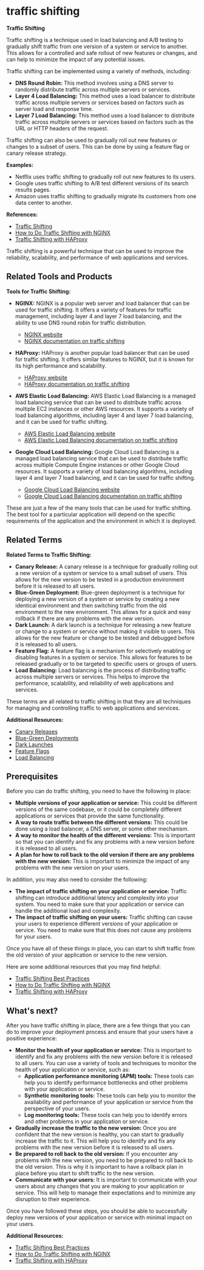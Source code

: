 # traffic shifting

**Traffic Shifting**

Traffic shifting is a technique used in load balancing and A/B testing to gradually shift traffic from one version of a system or service to another. This allows for a controlled and safe rollout of new features or changes, and can help to minimize the impact of any potential issues.

Traffic shifting can be implemented using a variety of methods, including:

* **DNS Round Robin:** This method involves using a DNS server to randomly distribute traffic across multiple servers or services.
* **Layer 4 Load Balancing:** This method uses a load balancer to distribute traffic across multiple servers or services based on factors such as server load and response time.
* **Layer 7 Load Balancing:** This method uses a load balancer to distribute traffic across multiple servers or services based on factors such as the URL or HTTP headers of the request.

Traffic shifting can also be used to gradually roll out new features or changes to a subset of users. This can be done by using a feature flag or canary release strategy.

**Examples:**

* Netflix uses traffic shifting to gradually roll out new features to its users.
* Google uses traffic shifting to A/B test different versions of its search results pages.
* Amazon uses traffic shifting to gradually migrate its customers from one data center to another.

**References:**

* [Traffic Shifting](https://martinfowler.com/articles/traffic-shifting.html)
* [How to Do Traffic Shifting with NGINX](https://www.nginx.com/blog/traffic-shifting-nginx/)
* [Traffic Shifting with HAProxy](https://www.haproxy.org/blog/traffic-shifting-with-haproxy/)

Traffic shifting is a powerful technique that can be used to improve the reliability, scalability, and performance of web applications and services.

## Related Tools and Products

**Tools for Traffic Shifting:**

* **NGINX:** NGINX is a popular web server and load balancer that can be used for traffic shifting. It offers a variety of features for traffic management, including layer 4 and layer 7 load balancing, and the ability to use DNS round robin for traffic distribution.
    * [NGINX website](https://www.nginx.com/)
    * [NGINX documentation on traffic shifting](https://nginx.org/en/docs/http/traffic_splitting.html)

* **HAProxy:** HAProxy is another popular load balancer that can be used for traffic shifting. It offers similar features to NGINX, but it is known for its high performance and scalability.
    * [HAProxy website](https://www.haproxy.org/)
    * [HAProxy documentation on traffic shifting](https://www.haproxy.org/docs/traffic-splitting.html)

* **AWS Elastic Load Balancing:** AWS Elastic Load Balancing is a managed load balancing service that can be used to distribute traffic across multiple EC2 instances or other AWS resources. It supports a variety of load balancing algorithms, including layer 4 and layer 7 load balancing, and it can be used for traffic shifting.
    * [AWS Elastic Load Balancing website](https://aws.amazon.com/elasticloadbalancing/)
    * [AWS Elastic Load Balancing documentation on traffic shifting](https://docs.aws.amazon.com/elasticloadbalancing/latest/application/introduction.html#introduction-traffic-shifting)

* **Google Cloud Load Balancing:** Google Cloud Load Balancing is a managed load balancing service that can be used to distribute traffic across multiple Compute Engine instances or other Google Cloud resources. It supports a variety of load balancing algorithms, including layer 4 and layer 7 load balancing, and it can be used for traffic shifting.
    * [Google Cloud Load Balancing website](https://cloud.google.com/load-balancing/)
    * [Google Cloud Load Balancing documentation on traffic shifting](https://cloud.google.com/load-balancing/docs/traffic-shifting)

These are just a few of the many tools that can be used for traffic shifting. The best tool for a particular application will depend on the specific requirements of the application and the environment in which it is deployed.

## Related Terms

**Related Terms to Traffic Shifting:**

* **Canary Release:** A canary release is a technique for gradually rolling out a new version of a system or service to a small subset of users. This allows for the new version to be tested in a production environment before it is released to all users.
* **Blue-Green Deployment:** Blue-green deployment is a technique for deploying a new version of a system or service by creating a new identical environment and then switching traffic from the old environment to the new environment. This allows for a quick and easy rollback if there are any problems with the new version.
* **Dark Launch:** A dark launch is a technique for releasing a new feature or change to a system or service without making it visible to users. This allows for the new feature or change to be tested and debugged before it is released to all users.
* **Feature Flag:** A feature flag is a mechanism for selectively enabling or disabling features in a system or service. This allows for features to be released gradually or to be targeted to specific users or groups of users.
* **Load Balancing:** Load balancing is the process of distributing traffic across multiple servers or services. This helps to improve the performance, scalability, and reliability of web applications and services.

These terms are all related to traffic shifting in that they are all techniques for managing and controlling traffic to web applications and services.

**Additional Resources:**

* [Canary Releases](https://martinfowler.com/bliki/CanaryRelease.html)
* [Blue-Green Deployments](https://martinfowler.com/bliki/BlueGreenDeployment.html)
* [Dark Launches](https://martinfowler.com/bliki/DarkLaunching.html)
* [Feature Flags](https://martinfowler.com/bliki/FeatureToggle.html)
* [Load Balancing](https://www.nginx.com/resources/glossary/load-balancing/)

## Prerequisites

Before you can do traffic shifting, you need to have the following in place:

* **Multiple versions of your application or service:** This could be different versions of the same codebase, or it could be completely different applications or services that provide the same functionality.
* **A way to route traffic between the different versions:** This could be done using a load balancer, a DNS server, or some other mechanism.
* **A way to monitor the health of the different versions:** This is important so that you can identify and fix any problems with a new version before it is released to all users.
* **A plan for how to roll back to the old version if there are any problems with the new version:** This is important to minimize the impact of any problems with the new version on your users.

In addition, you may also need to consider the following:

* **The impact of traffic shifting on your application or service:** Traffic shifting can introduce additional latency and complexity into your system. You need to make sure that your application or service can handle the additional load and complexity.
* **The impact of traffic shifting on your users:** Traffic shifting can cause your users to experience different versions of your application or service. You need to make sure that this does not cause any problems for your users.

Once you have all of these things in place, you can start to shift traffic from the old version of your application or service to the new version.

Here are some additional resources that you may find helpful:

* [Traffic Shifting Best Practices](https://www.nginx.com/blog/traffic-shifting-best-practices/)
* [How to Do Traffic Shifting with NGINX](https://www.nginx.com/blog/traffic-shifting-nginx/)
* [Traffic Shifting with HAProxy](https://www.haproxy.org/blog/traffic-shifting-with-haproxy/)

## What's next?

After you have traffic shifting in place, there are a few things that you can do to improve your deployment process and ensure that your users have a positive experience:

* **Monitor the health of your application or service:** This is important to identify and fix any problems with the new version before it is released to all users. You can use a variety of tools and techniques to monitor the health of your application or service, such as:
    * **Application performance monitoring (APM) tools:** These tools can help you to identify performance bottlenecks and other problems with your application or service.
    * **Synthetic monitoring tools:** These tools can help you to monitor the availability and performance of your application or service from the perspective of your users.
    * **Log monitoring tools:** These tools can help you to identify errors and other problems in your application or service.
* **Gradually increase the traffic to the new version:** Once you are confident that the new version is healthy, you can start to gradually increase the traffic to it. This will help you to identify and fix any problems with the new version before it is released to all users.
* **Be prepared to roll back to the old version:** If you encounter any problems with the new version, you need to be prepared to roll back to the old version. This is why it is important to have a rollback plan in place before you start to shift traffic to the new version.
* **Communicate with your users:** It is important to communicate with your users about any changes that you are making to your application or service. This will help to manage their expectations and to minimize any disruption to their experience.

Once you have followed these steps, you should be able to successfully deploy new versions of your application or service with minimal impact on your users.

**Additional Resources:**

* [Traffic Shifting Best Practices](https://www.nginx.com/blog/traffic-shifting-best-practices/)
* [How to Do Traffic Shifting with NGINX](https://www.nginx.com/blog/traffic-shifting-nginx/)
* [Traffic Shifting with HAProxy](https://www.haproxy.org/blog/traffic-shifting-with-haproxy/)
